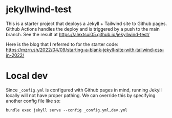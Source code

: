 # jekyllwind-test

This is a starter project that deploys a Jekyll + Tailwind site to Github pages.
Github Actions handles the deploy and is triggered by a push to the main branch.
See the result at https://alextsui05.github.io/jekyllwind-test/

Here is the blog that I referred to for the starter code:
https://mzrn.sh/2022/04/09/starting-a-blank-jekyll-site-with-tailwind-css-in-2022/

# Local dev

Since `_config.yml` is configured with Github pages in mind, running Jekyll locally will not have proper pathing.
We can override this by specifying another config file like so:

```
bundle exec jekyll serve --config _config.yml,dev.yml
```
